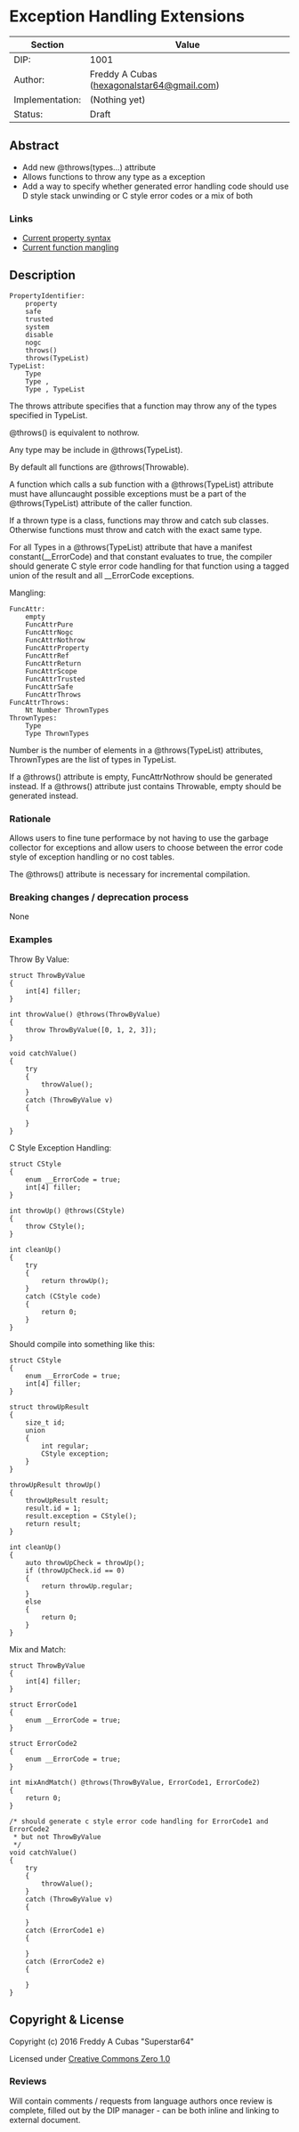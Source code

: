 # Exception Handling Extensions

| Section         | Value                                                           |
|-----------------|-----------------------------------------------------------------|
| DIP:            | 1001                                                            |
| Author:         | Freddy A Cubas (hexagonalstar64@gmail.com)                      |
| Implementation: | (Nothing yet)                                                   |
| Status:         | Draft                                                           |

## Abstract

* Add new @throws(types...) attribute
* Allows functions to throw any type as a exception
* Add a way to specify whether generated error handling code should use D style 
stack unwinding or C style error codes or a mix of both

### Links

* [Current property syntax](https://dlang.org/spec/attribute.html#PropertyIdentifier)
* [Current function mangling](https://dlang.org/spec/abi.html#FuncAttr)

## Description

	PropertyIdentifier:
		property
		safe
		trusted
		system
		disable
		nogc
		throws()
		throws(TypeList)
	TypeList:
		Type
		Type ,
		Type , TypeList

The throws attribute specifies that a function may throw any of the types 
specified in TypeList.

@throws() is equivalent to nothrow.

Any type may be include in @throws(TypeList).

By default all functions are @throws(Throwable).

A function which calls a sub function with a @throws(TypeList) attribute must 
have alluncaught possible exceptions must be a part of the @throws(TypeList) 
attribute of the caller function.

If a thrown type is a class, functions may throw and catch sub classes.
Otherwise functions must throw and catch with the exact same type.

For all Types in a @throws(TypeList) attribute that have a manifest 
constant(__ErrorCode) and that constant evaluates to true, the compiler should
generate C style error code handling for that function using a tagged union of
the result and all __ErrorCode exceptions.

Mangling:

	FuncAttr:
		empty
		FuncAttrPure
		FuncAttrNogc
		FuncAttrNothrow
		FuncAttrProperty
		FuncAttrRef
		FuncAttrReturn
		FuncAttrScope
		FuncAttrTrusted
		FuncAttrSafe
		FuncAttrThrows
	FuncAttrThrows:
		Nt Number ThrownTypes
	ThrownTypes:
		Type
		Type ThrownTypes

Number is the number of elements in a @throws(TypeList) attributes, ThrownTypes
are the list of types in TypeList.

If a @throws() attribute is empty, FuncAttrNothrow should be generated instead.
If a @throws() attribute just contains Throwable, empty should be generated
instead.

### Rationale

Allows users to fine tune performace by not having to use the garbage collector for
exceptions and allow users to choose between the error code style of exception
handling or no cost tables.

The @throws() attribute is necessary for incremental compilation.

### Breaking changes / deprecation process

None

### Examples

Throw By Value:

	struct ThrowByValue
	{
		int[4] filler;
	}

	int throwValue() @throws(ThrowByValue)
	{
		throw ThrowByValue([0, 1, 2, 3]);
	}

	void catchValue()
	{
		try
		{
		    throwValue();
		}
		catch (ThrowByValue v)
		{

		}
	}

C Style Exception Handling:

	struct CStyle
	{
		enum __ErrorCode = true;
		int[4] filler;
	}

	int throwUp() @throws(CStyle)
	{
		throw CStyle();
	}

	int cleanUp()
	{
		try
		{
		    return throwUp();
		}
		catch (CStyle code)
		{
		    return 0;
		}
	}
Should compile into something like this:

	struct CStyle
	{
		enum __ErrorCode = true;
		int[4] filler;
	}

	struct throwUpResult
	{
		size_t id;
		union
		{
		    int regular;
		    CStyle exception;
		}
	}

	throwUpResult throwUp()
	{
		throwUpResult result;
		result.id = 1;
		result.exception = CStyle();
		return result;
	}

	int cleanUp()
	{
		auto throwUpCheck = throwUp();
		if (throwUpCheck.id == 0)
		{
		    return throwUp.regular;
		}
		else
		{
		    return 0;
		}
	}

Mix and Match:

	struct ThrowByValue
	{
		int[4] filler;
	}

	struct ErrorCode1
	{
		enum __ErrorCode = true;
	}

	struct ErrorCode2
	{
		enum __ErrorCode = true;
	}

	int mixAndMatch() @throws(ThrowByValue, ErrorCode1, ErrorCode2)
	{
		return 0;
	}

	/* should generate c style error code handling for ErrorCode1 and ErrorCode2
	 * but not ThrowByValue
	 */
	void catchValue()
	{
		try
		{
		    throwValue();
		}
		catch (ThrowByValue v)
		{

		}
		catch (ErrorCode1 e)
		{

		}
		catch (ErrorCode2 e)
		{

		}
	}

## Copyright & License

Copyright (c) 2016 Freddy A Cubas "Superstar64"

Licensed under [Creative Commons Zero 1.0](https://creativecommons.org/publicdomain/zero/1.0/legalcode.txt)

### Reviews

Will contain comments / requests from language authors once review is complete,
filled out by the DIP manager - can be both inline and linking to external
document.
